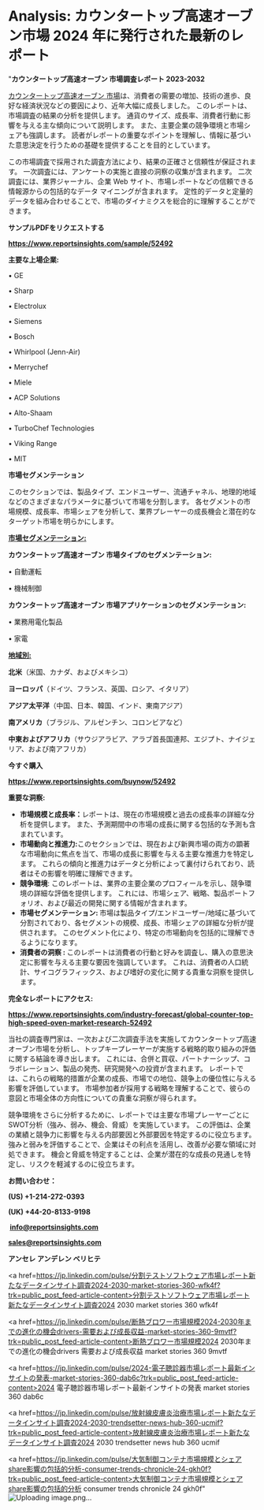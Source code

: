 # Analysis: カウンタートップ高速オーブン市場 2024 年に発行された最新のレポート

"<strong>カウンタートップ高速オーブン 市場調査レポート 2023-2032</strong>

<a href=https://www.reportsinsights.com/sample/52492>カウンタートップ高速オーブン 市場</a>は、消費者の需要の増加、技術の進歩、良好な経済状況などの要因により、近年大幅に成長しました。 このレポートは、市場調査の結果の分析を提供します。 通貨のサイズ、成長率、消費者行動に影響を与える主な傾向について説明します。 また、主要企業の競争環境と市場シェアも強調します。 読者がレポートの重要なポイントを理解し、情報に基づいた意思決定を行うための基礎を提供することを目的としています。

この市場調査で採用された調査方法により、結果の正確さと信頼性が保証されます。 一次調査には、アンケートの実施と直接の洞察の収集が含まれます。 二次調査には、業界ジャーナル、企業 Web サイト、市場レポートなどの信頼できる情報源からの包括的なデータ マイニングが含まれます。 定性的データと定量的データを組み合わせることで、市場のダイナミクスを総合的に理解することができます。

<strong><b>サンプルPDFをリクエストする</b></strong>

<a href=https://www.reportsinsights.com/sample/52492><strong><u>https://www.reportsinsights.com/sample/52492</u></strong></a>

<strong>主要な上場企業:</strong>

• GE

• Sharp

• Electrolux

• Siemens

• Bosch

• Whirlpool (Jenn-Air)

• Merrychef

• Miele

• ACP Solutions

• Alto-Shaam

• TurboChef Technologies

• Viking Range

• MIT

<strong>市場セグメンテーション</strong>

このセクションでは、製品タイプ、エンドユーザー、流通チャネル、地理的地域などのさまざまなパラメータに基づいて市場を分割します。 各セグメントの市場規模、成長率、市場シェアを分析して、業界プレーヤーの成長機会と潜在的なターゲット市場を明らかにします。

<strong><u>市場セグメンテーション</u></strong><strong><u>:</u></strong>

<strong>カウンタートップ高速オーブン 市場タイプのセグメンテーション:</strong>

• 自動運転

• 機械制御

<strong>カウンタートップ高速オーブン 市場アプリケーションのセグメンテーション:</strong>

• 業務用電化製品

• 家電

<strong><u>地域別</u></strong><strong><u>:</u></strong>

<strong>北米</strong>（米国、カナダ、およびメキシコ）

<strong>ヨーロッパ</strong>（ドイツ、フランス、英国、ロシア、イタリア）

<strong>アジア太平洋</strong>（中国、日本、韓国、インド、東南アジア）

<strong>南アメリカ</strong>（ブラジル、アルゼンチン、コロンビアなど）

<strong>中東およびアフリカ</strong>（サウジアラビア、アラブ首長国連邦、エジプト、ナイジェリア、および南アフリカ）

<strong>今すぐ購入</strong>

<a href=https://www.reportsinsights.com/buynow/52492><strong><u>https://www.reportsinsights.com/buynow/52492</u></strong></a>

<strong>重要な洞察:</strong>
<ul>
  <li><strong>市場規模と成長率：</strong>レポートは、現在の市場規模と過去の成長率の詳細な分析を提供します。 また、予測期間中の市場の成長に関する包括的な予測も含まれています。</li>
  <li><strong>市場動向と推進力:</strong>このセクションでは、現在および新興市場の両方の顕著な市場動向に焦点を当て、市場の成長に影響を与える主要な推進力を特定します。 これらの傾向と推進力はデータと分析によって裏付けられており、読者はその影響を明確に理解できます。</li>
  <li><strong>競争環境</strong>: このレポートは、業界の主要企業のプロフィールを示し、競争環境の詳細な評価を提供します。 これには、市場シェア、戦略、製品ポートフォリオ、および最近の開発に関する情報が含まれます。</li>
  <li><strong>市場セグメンテーション: </strong>市場は製品タイプ/エンドユーザー/地域に基づいて分割されており、各セグメントの規模、成長、市場シェアの詳細な分析が提供されます。 このセグメント化により、特定の市場動向を包括的に理解できるようになります。</li>
  <li><strong>消費者の洞察 : </strong>このレポートは消費者の行動と好みを調査し、購入の意思決定に影響を与える主要な要因を強調しています。 これは、消費者の人口統計、サイコグラフィックス、および嗜好の変化に関する貴重な洞察を提供します。</li>
</ul>
<strong>完全なレポートにアクセス:</strong>

<a href=https://www.reportsinsights.com/industry-forecast/global-counter-top-high-speed-oven-market-research-52492><strong><u><b>https://www.reportsinsights.com/industry-forecast/global-counter-top-high-speed-oven-market-research-52492</b></u></strong></a>

当社の調査専門家は、一次および二次調査手法を実施してカウンタートップ高速オーブン市場を分析し、トップキープレーヤーが実施する戦略的取り組みの評価に関する結論を導き出します。 これには、合併と買収、パートナーシップ、コラボレーション、製品の発売、研究開発への投資が含まれます。 レポートでは、これらの戦略的措置が企業の成長、市場での地位、競争上の優位性に与える影響を評価しています。 市場参加者が採用する戦略を理解することで、彼らの意図と市場全体の方向性についての貴重な洞察が得られます。

競争環境をさらに分析するために、レポートでは主要な市場プレーヤーごとにSWOT分析（強み、弱み、機会、脅威）を実施しています。 この評価は、企業の業績と競争力に影響を与える内部要因と外部要因を特定するのに役立ちます。 強みと弱みを評価することで、企業はその利点を活用し、改善が必要な領域に対処できます。 機会と脅威を特定することは、企業が潜在的な成長の見通しを特定し、リスクを軽減するのに役立ちます。

<strong>お問い合わせ：</strong>

<strong>(US) +1-214-272-0393</strong>

<strong>(UK) +44-20-8133-9198</strong>

<strong> </strong><a href=info@reportsinsights.com><strong><u>info@reportsinsights.com</u></strong></a>

<a href=sales@reportsinsights.com><strong><u>sales@reportsinsights.com</u></strong></a>

<strong>アンセレ アンデレン ベリヒテ</strong>

<a href=https://jp.linkedin.com/pulse/分割テストソフトウェア市場レポート新たなデータインサイト調査2024-2030-market-stories-360-wfk4f?trk=public_post_feed-article-content>分割テストソフトウェア市場レポート新たなデータインサイト調査2024 2030 market stories 360 wfk4f</a>

<a href=https://jp.linkedin.com/pulse/断熱ブロワー市場規模2024-2030年までの進化の機会drivers-需要および成長収益-market-stories-360-9mvtf?trk=public_post_feed-article-content>断熱ブロワー市場規模2024 2030年までの進化の機会drivers 需要および成長収益 market stories 360 9mvtf</a>

<a href=https://jp.linkedin.com/pulse/2024-電子聴診器市場レポート最新インサイトの発表-market-stories-360-dab6c?trk=public_post_feed-article-content>2024 電子聴診器市場レポート最新インサイトの発表 market stories 360 dab6c</a>

<a href=https://jp.linkedin.com/pulse/放射線皮膚炎治療市場レポート新たなデータインサイト調査2024-2030-trendsetter-news-hub-360-ucmif?trk=public_post_feed-article-content>放射線皮膚炎治療市場レポート新たなデータインサイト調査2024 2030 trendsetter news hub 360 ucmif</a>

<a href=https://jp.linkedin.com/pulse/大気制御コンテナ市場規模とシェアshare影響の包括的分析-consumer-trends-chronicle-24-gkh0f?trk=public_post_feed-article-content>大気制御コンテナ市場規模とシェアshare影響の包括的分析 consumer trends chronicle 24 gkh0f</a>"
![Uploading image.png…]()
